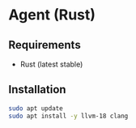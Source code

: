 # Agent (Rust)

## Requirements
- Rust (latest stable)

## Installation
```bash
sudo apt update
sudo apt install -y llvm-18 clang
